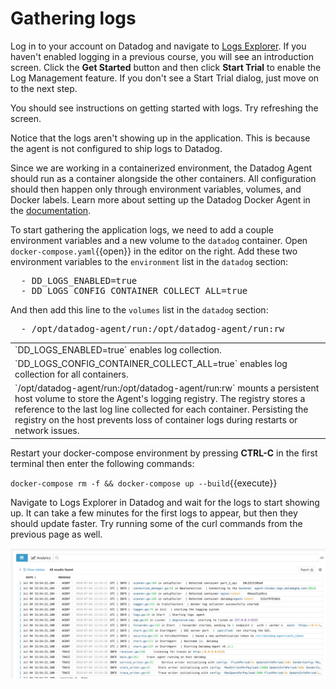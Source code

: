 # Gathering logs
Log in to your account on Datadog and navigate to <a href="https://app.datadoghq.com/logs" target="_datadog">Logs Explorer</a>. If you haven't enabled logging in a previous course, you will see an introduction screen. Click the **Get Started** button and then click **Start Trial** to enable the Log Management feature. If you don't see a Start Trial dialog, just move on to the next step.

You should see instructions on getting started with logs. Try refreshing the screen. 

Notice that the logs aren't showing up in the application. This is because the agent is not configured to ship logs to Datadog. 

Since we are working in a containerized environment, the Datadog Agent should run as a container alongside the other containers. All configuration should then happen only through environment variables, volumes, and Docker labels. Learn more about setting up the Datadog Docker Agent in the <a href="https://docs.datadoghq.com/agent/docker" target="_datadog">documentation</a>.

To start gathering the application logs, we need to add a couple environment variables and a new volume to the `datadog` container. Open `docker-compose.yaml`{{open}} in the editor on the right. Add these two environment variables to the `environment` list in the `datadog` section:
  
<pre class="file" data-target="clipboard">
  - DD_LOGS_ENABLED=true
  - DD_LOGS_CONFIG_CONTAINER_COLLECT_ALL=true
</pre>

And then add this line to the `volumes` list in the `datadog` section:

<pre class="file" data-target="clipboard">
  - /opt/datadog-agent/run:/opt/datadog-agent/run:rw
</pre>


<table>
  <tr>
    <td>
`DD_LOGS_ENABLED=true` enables log collection. 
    </td>
  </tr>
  <tr>
    <td>
`DD_LOGS_CONFIG_CONTAINER_COLLECT_ALL=true` enables log collection for all containers. 
    </td>
  </tr>
  <tr>
    <td>
`/opt/datadog-agent/run:/opt/datadog-agent/run:rw` mounts a persistent host volume to store the Agent's logging registry. The registry stores a reference to the last log line collected for each container.  Persisting the registry on the host prevents loss of container logs during restarts or network issues.
    </td>
  </tr>
</table>

Restart your docker-compose environment by pressing **CTRL-C** in the first terminal then enter the following commands:

`docker-compose rm -f && docker-compose up --build`{{execute}}

Navigate to Logs Explorer in Datadog and wait for the logs to start showing up. It can take a few minutes for the first logs to appear, but then they should update faster. Try running some of the curl commands from the previous page as well.

![Log flow](exampleapp/assets/log_flow.png)